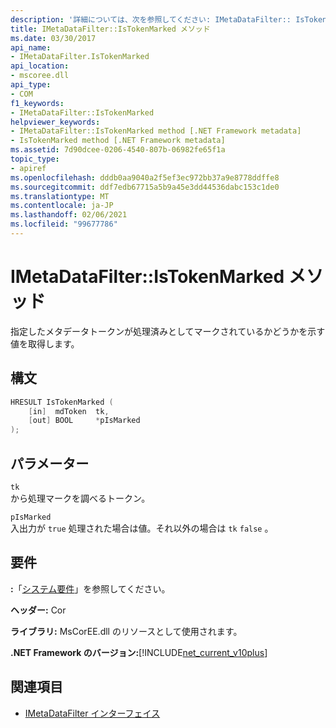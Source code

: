 ```yaml
---
description: '詳細については、次を参照してください: IMetaDataFilter:: IsTokenMarked されたメソッド'
title: IMetaDataFilter::IsTokenMarked メソッド
ms.date: 03/30/2017
api_name:
- IMetaDataFilter.IsTokenMarked
api_location:
- mscoree.dll
api_type:
- COM
f1_keywords:
- IMetaDataFilter::IsTokenMarked
helpviewer_keywords:
- IMetaDataFilter::IsTokenMarked method [.NET Framework metadata]
- IsTokenMarked method [.NET Framework metadata]
ms.assetid: 7d90dcee-0206-4540-807b-06982fe65f1a
topic_type:
- apiref
ms.openlocfilehash: dddb0aa9040a2f5ef3ec972bb37a9e8778ddffe8
ms.sourcegitcommit: ddf7edb67715a5b9a45e3dd44536dabc153c1de0
ms.translationtype: MT
ms.contentlocale: ja-JP
ms.lasthandoff: 02/06/2021
ms.locfileid: "99677786"
---
```

# <a name="imetadatafilteristokenmarked-method"></a>IMetaDataFilter::IsTokenMarked メソッド

指定したメタデータトークンが処理済みとしてマークされているかどうかを示す値を取得します。  
  
## <a name="syntax"></a>構文  
  
```cpp  
HRESULT IsTokenMarked (  
    [in]  mdToken  tk,
    [out] BOOL     *pIsMarked  
);  
```  
  
## <a name="parameters"></a>パラメーター  

 `tk`  
 から処理マークを調べるトークン。  
  
 `pIsMarked`  
 入出力が `true` 処理された場合は値。それ以外の場合は `tk` `false` 。  
  
## <a name="requirements"></a>要件  

 **:**「[システム要件](../../get-started/system-requirements.md)」を参照してください。  
  
 **ヘッダー:** Cor  
  
 **ライブラリ:** MsCorEE.dll のリソースとして使用されます。  
  
 **.NET Framework のバージョン:**[!INCLUDE[net_current_v10plus](../../../../includes/net-current-v10plus-md.md)]  
  
## <a name="see-also"></a>関連項目

- [IMetaDataFilter インターフェイス](imetadatafilter-interface.md)
